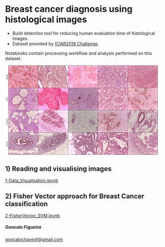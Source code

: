 # Breast cancer diagnosis using histological images

- Build detection tool for reducing human evaluation time of histological images.
- Dataset provided by [ICIAR2018 Challenge](https://iciar2018-challenge.grand-challenge.org).

Notebooks contain processing workflow and analysis performed on this dataset.

![alt text](/src/utils/class_examples.png)

## 1) Reading and visualising images

[1-Data_Visualisation.ipynb](/notebooks/1-Data_Visualisation.ipynb)


## 2) Fisher Vector approach for Breast Cancer classification

[2-FisherVector_SVM.ipynb](/notebooks/2-FisherVector_SVM.ipynb)



##### Goncalo Figueira

goncalochavesf@gmail.com

